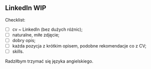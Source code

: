 ## LinkedIn WIP

Checklist:

- [ ] cv ~ LinkedIn (bez dużych różnic);
- [ ] naturalne, miłe zdjęcie;
- [ ] dobry opis;
- [ ] każda pozycja z krótkim opisem, podobne rekomendacje co z CV;
- [ ] skills.

Radziłbym trzymać się języka angielskiego.
